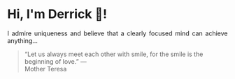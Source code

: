 # Hi, I'm Derrick 👋!
<p align="justify">I admire uniqueness and believe that a clearly focused mind can achieve anything...</p> 
<!-- #quote-start -->
<blockquote>&ldquo;Let us always meet each other with smile, for the smile is the beginning of love.&rdquo; &mdash; <footer>Mother Teresa</footer></blockquote>
<!-- #quote-end -->
